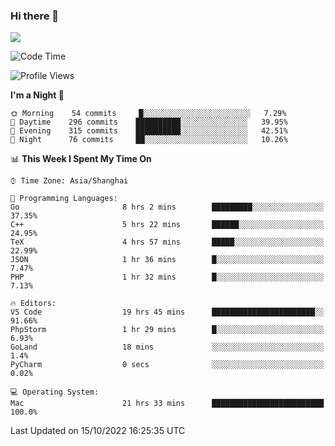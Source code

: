 ### Hi there 👋

<!--
**JJAYCHEN1e/jjaychen1e** is a ✨ _special_ ✨ repository because its `README.md` (this file) appears on your GitHub profile.

Here are some ideas to get you started:

- 🔭 I’m currently working on ...
- 🌱 I’m currently learning ...
- 👯 I’m looking to collaborate on ...
- 🤔 I’m looking for help with ...
- 💬 Ask me about ...
- 📫 How to reach me: ...
- 😄 Pronouns: ...
- ⚡ Fun fact: ...
-->

[![](https://github-readme-stats.vercel.app/api?username=jjaychen1e&show_icons=true)](https://github.com/jjaychen1e/github-readme-stats?count_private=true)

<!--START_SECTION:waka-->
![Code Time](http://img.shields.io/badge/Code%20Time-375%20hrs%207%20mins-blue)

![Profile Views](http://img.shields.io/badge/Profile%20Views-0-blue)

**I'm a Night 🦉** 

```text
🌞 Morning    54 commits     █░░░░░░░░░░░░░░░░░░░░░░░░   7.29% 
🌆 Daytime    296 commits    ██████████░░░░░░░░░░░░░░░   39.95% 
🌃 Evening    315 commits    ██████████░░░░░░░░░░░░░░░   42.51% 
🌙 Night      76 commits     ██░░░░░░░░░░░░░░░░░░░░░░░   10.26%

```


📊 **This Week I Spent My Time On** 

```text
⌚︎ Time Zone: Asia/Shanghai

💬 Programming Languages: 
Go                       8 hrs 2 mins        █████████░░░░░░░░░░░░░░░░   37.35% 
C++                      5 hrs 22 mins       ██████░░░░░░░░░░░░░░░░░░░   24.95% 
TeX                      4 hrs 57 mins       █████░░░░░░░░░░░░░░░░░░░░   22.99% 
JSON                     1 hr 36 mins        █░░░░░░░░░░░░░░░░░░░░░░░░   7.47% 
PHP                      1 hr 32 mins        █░░░░░░░░░░░░░░░░░░░░░░░░   7.13%

🔥 Editors: 
VS Code                  19 hrs 45 mins      ███████████████████████░░   91.66% 
PhpStorm                 1 hr 29 mins        █░░░░░░░░░░░░░░░░░░░░░░░░   6.93% 
GoLand                   18 mins             ░░░░░░░░░░░░░░░░░░░░░░░░░   1.4% 
PyCharm                  0 secs              ░░░░░░░░░░░░░░░░░░░░░░░░░   0.02%

💻 Operating System: 
Mac                      21 hrs 33 mins      █████████████████████████   100.0%

```


 Last Updated on 15/10/2022 16:25:35 UTC
<!--END_SECTION:waka-->
